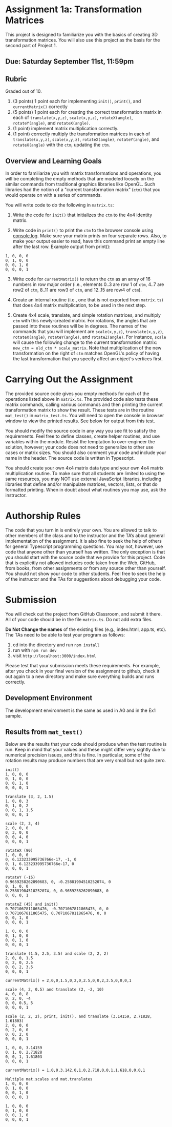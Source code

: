 # Assignment 1a:  Transformation Matrices

This project is designed to familiarize you with the basics of creating 3D transformation matrices. You will also use this project as the basis for the second part of Project 1.

## Due: Saturday September 11st, 11:59pm

## Rubric

Graded out of 10.

1. (3 points) 1 point each for implementing `init()`, `print()`, and `currentMatrix()` correctly
2. (5 points) 1 point each for creating the correct transformation matrix in each of `translate(x,y,z)`, `scale(x,y,z)`, `rotateX(angle)`, `rotateY(angle)`, and `rotateX(angle)`.
3. (1 point) implement matrix multiplication correctly.
4. (1 point) correctly multiply the transformation matrices in each of `translate(x,y,z)`, `scale(x,y,z)`, `rotateX(angle)`, `rotateY(angle)`, and `rotateX(angle)` with the `ctm`, updating the `ctm`.

## Overview and Learning Goals

In order to familiarize you with matrix transformations and operations, you will be completing the empty methods that are modeled loosely on the similar commands from traditional graphics libraries like OpenGL. Such libraries had the notion of a "current transformation matrix" (`ctm`) that you would operate on with a series of commands.

You will write code to do the following in `matrix.ts`:

1. Write the code for `init()` that initializes the `ctm` to the 4x4 identity matrix.

2. Write code in `print()` to print the `ctm` to the browser console using [console.log](https://developer.mozilla.org/en-US/docs/Web/API/Console/log).  Make sure your matrix prints on four separate rows.  Also, to make your output easier to read, have this command print an empty line after the last row.  Example output from print():
```
1, 0, 0, 0
0, 1, 0, 0
0, 0, 1, 0
0, 0, 0, 1

```

3. Write code for `currentMatrix()` to return the `ctm` as an array of 16 numbers in row major order (i.e., elements 0..3 are row 1 of `ctm`, 4..7 are row2 of `ctm`, 8..11 are row3 of `ctm`, and 12..15 are row4 of `ctm`).

3. Create an internal routine (i.e., one that is not exported from `matrix.ts`) that does 4x4 matrix multiplication, to be used in the next step.

4. Create 4x4 scale, translate, and simple rotation matrices, and multiply `ctm` with this newly-created matrix.  For rotations, the angles that are passed into these routines will be in degrees. The names of the commands that you will implement are `scale(x,y,z)`, `translate(x,y,z)`, `rotateX(angle)`, `rotateY(angle)`, and `rotateZ(angle)`. For instance, `scale` will cause the following change to the current transformation matrix: `new_ctm = old_ctm * scale_matrix`.  Note that multiplication of the new transformation on the right of `ctm` matches OpenGL's policy of having the last transformation that you specify affect an object's vertices first.

# Carrying Out the Assignment

The provided source code gives you empty methods for each of the operations listed above in `matrix.ts`. The provided code also tests these matrix commands, calling various commands and then printing the current transformation matrix to show the result. These tests are in the routine `mat_test()` in `matrix_test.ts`.  You will need to open the console in browser window to view the printed results.  See below for output from this test.

You should modify the source code in any way you see fit to satisfy the requirements.  Feel free to define classes, create helper routines, and use variables within the module. Resist the temptation to over-engineer the solution, however; your code does not need to generalize to other use cases or matrix sizes. You should also comment your code and include your name in the header. The source code is written in Typescript. 

You should create your own 4x4 matrix data type and your own 4x4 matrix multiplication routine.  To make sure that all students are limited to using the same resources, you may NOT use external JavaScript libraries, including libraries that define and/or manipulate matrices, vectors, lists, or that do formatted printing. When in doubt about what routines you may use, ask the instructor.

# Authorship Rules

The code that you turn in is entirely your own. You are allowed to talk to other members of the class and to the instructor and the TA’s about general implementation of the assignment. It is also fine to seek the help of others for general Typescript programming questions. You may not, however, use code that anyone other than yourself has written. The only exception is that you should start with the source code that we provide for this project. Code that is explicitly not allowed includes code taken from the Web, GitHub, from books, from other assignments or from any source other than yourself. You should not show your code to other students. Feel free to seek the help of the instructor and the TAs for suggestions about debugging your code.

# Submission

You will check out the project from GitHub Classroom, and submit it there.  All of your code should be in the file `matrix.ts`. Do not add extra files.

**Do Not Change the names** of the existing files (e.g., index.html, app.ts, etc).  The TAs need to be able to test your program as follows:

1. cd into the directory and run ```npm install```
2. run with ```npm run dev```
3. visit ```http://localhost:3000/index.html```

Please test that your submission meets these requirements.  For example, after you check in your final version of the assignment to github, check it out again to a new directory and make sure everything builds and runs correctly.
 
## Development Environment

The development environment is the same as used in A0 and in the Ex1 sample.

## Results from `mat_test()`

Below are the results that your code should produce when the test routine is run.  Keep in mind that your values and these might differ very sightly due to numerical precision issues, and this is fine.  In particular, some of the rotation results may produce numbers that are very small but not quite zero.

```
init()
1, 0, 0, 0
0, 1, 0, 0
0, 0, 1, 0
0, 0, 0, 1

translate (3, 2, 1.5)
1, 0, 0, 3
0, 1, 0, 2
0, 0, 1, 1.5
0, 0, 0, 1

scale (2, 3, 4)
2, 0, 0, 0
0, 3, 0, 0
0, 0, 4, 0
0, 0, 0, 1

rotateX (90)
1, 0, 0, 0
0, 6.123233995736766e-17, -1, 0
0, 1, 6.123233995736766e-17, 0
0, 0, 0, 1

rotateY (-15)
0.9659258262890683, 0, -0.25881904510252074, 0
0, 1, 0, 0
0.25881904510252074, 0, 0.9659258262890683, 0
0, 0, 0, 1

rotateZ (45) and init()
0.7071067811865476, -0.7071067811865475, 0, 0
0.7071067811865475, 0.7071067811865476, 0, 0
0, 0, 1, 0
0, 0, 0, 1

1, 0, 0, 0
0, 1, 0, 0
0, 0, 1, 0
0, 0, 0, 1

translate (1.5, 2.5, 3.5) and scale (2, 2, 2)
2, 0, 0, 1.5
0, 2, 0, 2.5
0, 0, 2, 3.5
0, 0, 0, 1

currentMatrix() = 2,0,0,1.5,0,2,0,2.5,0,0,2,3.5,0,0,0,1

scale (4, 2, 0.5) and translate (2, -2, 10)
4, 0, 0, 8
0, 2, 0, -4
0, 0, 0.5, 5
0, 0, 0, 1

scale (2, 2, 2), print, init(), and translate (3.14159, 2.71828, 1.61803)
2, 0, 0, 0
0, 2, 0, 0
0, 0, 2, 0
0, 0, 0, 1

1, 0, 0, 3.14159
0, 1, 0, 2.71828
0, 0, 1, 1.61803
0, 0, 0, 1

currentMatrix() = 1,0,0,3.142,0,1,0,2.718,0,0,1,1.618,0,0,0,1

Multiple mat.scales and mat.translates
1, 0, 0, 0
0, 1, 0, 0
0, 0, 1, 0
0, 0, 0, 1

1, 0, 0, 0
0, 1, 0, 0
0, 0, 1, 0
0, 0, 0, 1
```
